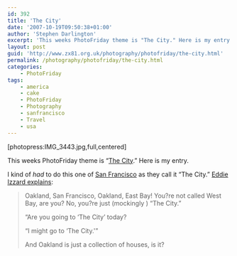 ```yaml
---
id: 392
title: 'The City'
date: '2007-10-19T09:50:38+01:00'
author: 'Stephen Darlington'
excerpt: 'This weeks PhotoFriday theme is "The City." Here is my entry.'
layout: post
guid: 'http://www.zx81.org.uk/photography/photofriday/the-city.html'
permalink: /photography/photofriday/the-city.html
categories:
    - PhotoFriday
tags:
    - america
    - cake
    - PhotoFriday
    - Photography
    - sanfrancisco
    - Travel
    - usa
---
```


\[photopress:IMG\_3443.jpg,full,centered\]

This weeks PhotoFriday theme is “[The City](http://www.photofriday.com/archives/challenge/000712.php "PhotoFriday: The City").” Here is my entry.

I kind of *had* to do this one of [San Francisco](/travel/san-francisco.html "San Francisco pictures") as they call it “The City.” [Eddie Izzard explains](http://www.auntiemomo.com/cakeordeath/d2ktranscription.html#thegreatescape "The City"):

> Oakland, San Francisco, Oakland, East Bay! You?re not called West Bay, are you? No, you?re just (mockingly ) “The City.”
> 
> “Are you going to ‘The City’ today?
> 
> “I might go to ‘The City.'”
> 
> And Oakland is just a collection of houses, is it?